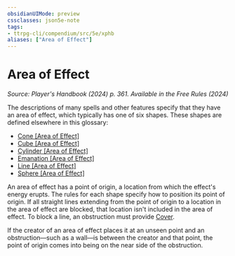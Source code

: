 ```yaml
---
obsidianUIMode: preview
cssclasses: json5e-note
tags:
- ttrpg-cli/compendium/src/5e/xphb
aliases: ["Area of Effect"]
---
```

# Area of Effect
*Source: Player's Handbook (2024) p. 361. Available in the Free Rules (2024)* 

The descriptions of many spells and other features specify that they have an area of effect, which typically has one of six shapes. These shapes are defined elsewhere in this glossary:

- [Cone [Area of Effect]](Mechanics/rules/variant-rules/cone-area-of-effect-xphb.md)  
- [Cube [Area of Effect]](Mechanics/rules/variant-rules/cube-area-of-effect-xphb.md)  
- [Cylinder [Area of Effect]](Mechanics/rules/variant-rules/cylinder-area-of-effect-xphb.md)  
- [Emanation [Area of Effect]](Mechanics/rules/variant-rules/emanation-area-of-effect-xphb.md)  
- [Line [Area of Effect]](Mechanics/rules/variant-rules/line-area-of-effect-xphb.md)  
- [Sphere [Area of Effect]](Mechanics/rules/variant-rules/sphere-area-of-effect-xphb.md)  

An area of effect has a point of origin, a location from which the effect's energy erupts. The rules for each shape specify how to position its point of origin. If all straight lines extending from the point of origin to a location in the area of effect are blocked, that location isn't included in the area of effect. To block a line, an obstruction must provide [Cover](Mechanics/rules/variant-rules/cover-xphb.md).

If the creator of an area of effect places it at an unseen point and an obstruction—such as a wall—is between the creator and that point, the point of origin comes into being on the near side of the obstruction.
